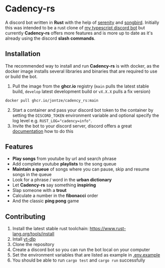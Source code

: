 # Cadency-rs

A discord bot written in **Rust** with the help of [serenity](https://github.com/serenity-rs/serenity) and [songbird](https://github.com/serenity-rs/songbird).
Initially this was intended to be a rust clone of [my typescript discord bot](https://github.com/jontze/Cadency) but currently **Cadency-rs** offers more features and is more up to date as it's already using the discord **slash commands**.

## Installation

The recommended way to install and run **Cadency-rs** is with docker, as the docker image installs several libraries and binaries that are required to use or build the bot.

1. Pull the image from the **ghcr.io** registry (`main` pulls the latest stable build, `develop` latest development build or `vX.X.X` pulls a fix version)

```sh
docker pull ghcr.io/jontze/cadency_rs:main
```

2. Start a container and pass your discord bot token to the container by setting the `DISCORD_TOKEN` environment variable and optional specify the log level e.g. `RUST_LOG="cadency=info"`.
3. Invite the bot to your discord server, discord offers a great [documentation](https://discord.com/developers/docs/getting-started) how to do this

## Features

- **Play songs** from youtube by url and search phrase
- Add complete youtube **playlists** to the song queue
- **Maintain a queue** of songs where you can pause, skip and resume songs in the queue
- Look for a phrase / word in the **urban dictionary**
- Let **Cadency-rs** say something **inspiring**
- Slap someone with a **trout**
- Calculate a number in the **fibonacci** order
- And the classic **ping pong** game

## Contributing

1. Install the latest stable rust toolchain: https://www.rust-lang.org/tools/install
2. Intall [yt-dlp](https://github.com/yt-dlp/yt-dlp#installation)
3. Clone the repository
4. Create a discord bot so you can run the bot local on your computer
5. Set the environment variables that are listed as example in [.env.example](./.env.example)
6. You should be able to run `cargo test` and `cargo run` successfully
